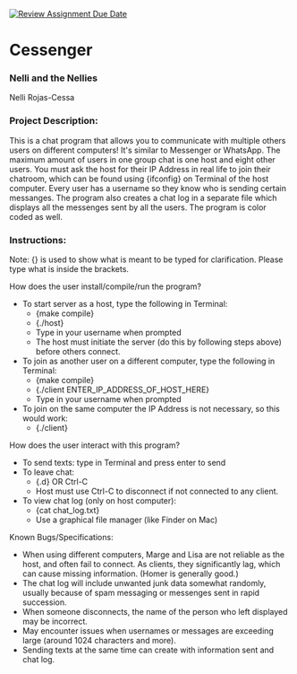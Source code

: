 [![Review Assignment Due Date](https://classroom.github.com/assets/deadline-readme-button-24ddc0f5d75046c5622901739e7c5dd533143b0c8e959d652212380cedb1ea36.svg)](https://classroom.github.com/a/SQs7pKlr)
# Cessenger

### Nelli and the Nellies

Nelli Rojas-Cessa
       
### Project Description:

This is a chat program that allows you to communicate with multiple others users on different computers! It's similar to Messenger or WhatsApp. The maximum amount of users in one group chat is one host and eight other users. You must ask the host for their IP Address in real life to join their chatroom, which can be found using {ifconfig} on Terminal of the host computer. Every user has a username so they know who is sending certain messanges. The program also creates a chat log in a separate file which displays all the messenges sent by all the users. The program is color coded as well.
  
### Instructions:
Note: {} is used to show what is meant to be typed for clarification. Please type what is inside the brackets.

How does the user install/compile/run the program?
- To start server as a host, type the following in Terminal:
  - {make compile}
  - {./host}
  - Type in your username when prompted
  - The host must initiate the server (do this by following steps above) before others connect.
- To join as another user on a different computer, type the following in Terminal:
  - {make compile}
  - {./client ENTER_IP_ADDRESS_OF_HOST_HERE}
  - Type in your username when prompted
- To join on the same computer the IP Address is not necessary, so this would work:
  - {./client}
  
How does the user interact with this program?
- To send texts: type in Terminal and press enter to send
- To leave chat:
  - {.d} OR Ctrl-C
  - Host must use Ctrl-C to disconnect if not connected to any client.
- To view chat log (only on host computer):
  - {cat chat_log.txt}
  - Use a graphical file manager (like Finder on Mac) 
  
Known Bugs/Specifications:
- When using different computers, Marge and Lisa are not reliable as the host, and often fail to connect. As clients, they significantly lag, which can cause missing information. (Homer is generally good.)
- The chat log will include unwanted junk data somewhat randomly, usually because of spam messaging or messenges sent in rapid succession.
- When someone disconnects, the name of the person who left displayed may be incorrect. 
- May encounter issues when usernames or messages are exceeding large (around 1024 characters and more).
- Sending texts at the same time can create with information sent and chat log.

